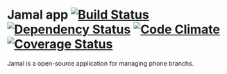 # Jamal app [![Build Status](https://travis-ci.org/guivinicius/jamal.png?branch=master)](https://travis-ci.org/guivinicius/jamal) [![Dependency Status](https://gemnasium.com/guivinicius/jamal.png)](https://gemnasium.com/guivinicius/jamal) [![Code Climate](https://codeclimate.com/repos/52d7255269568043730078b5/badges/a3636b422d2d2135ce4b/gpa.png)](https://codeclimate.com/repos/52d7255269568043730078b5/feed) [![Coverage Status](https://coveralls.io/repos/guivinicius/jamal/badge.png)](https://coveralls.io/r/guivinicius/jamal)

Jamal is a open-source application for managing phone branchs.